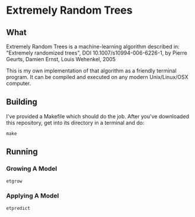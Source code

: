 # Extremely Random Trees

## What

Extremely Random Trees is a machine-learning algorithm described in:
  "Extremely randomized trees", DOI 10.1007/s10994-006-6226-1,
  by Pierre Geurts, Damien Ernst, Louis Wehenkel, 2005

This is my own implementation of that algorithm as a friendly terminal program.
It can be compiled and executed on any modern Unix/Linux/OSX computer.

## Building

I've provided a Makefile which should do the job.
After you've downloaded this repository, get into its directory in a terminal and do:

```
make
```

## Running

### Growing A Model

```
etgrow
```

### Applying A Model

```
etpredict
```
